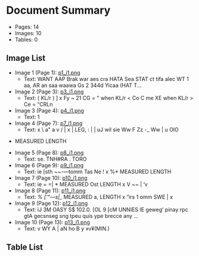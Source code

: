 # Document Summary

- Pages: 14
- Images: 10
- Tables: 0

## Image List

- Image 1 (Page 1): [p1_i1.png](pdf_images/p1_i1.png)
  - Text: WANT AAP
Brak war aes cra HATA Sea STAT
ct tifa alec
WT 1 aa, AR an saa waawa
Gs 2 344d Yicaa
(HAT T...
- Image 2 (Page 3): [p3_i1.png](pdf_images/p3_i1.png)
  - Text: ( KL/r ) ] x Fy
~ 21 CG
= " when KL/r < Co
C
me XE when KL/r > Ce
= “CRLn
- Image 3 (Page 4): [p4_i1.png](pdf_images/p4_i1.png)
  - Text: 1
- Image 4 (Page 7): [p7_i1.png](pdf_images/p7_i1.png)
  - Text: x
\ a"
a
v / |
x
| LEG,
: |
|
uJ
wil
sie
Ww
F
Zz -_
Ww | u
OlO
* MEASURED LENGTH
- Image 5 (Page 8): [p8_i1.png](pdf_images/p8_i1.png)
  - Text: se. TNH#RA . TORO
- Image 6 (Page 9): [p9_i1.png](pdf_images/p9_i1.png)
  - Text: ie
[sth
~~-—tomm
Tas Ne
!
x
%* MEASURED LENGTH
- Image 7 (Page 10): [p10_i1.png](pdf_images/p10_i1.png)
  - Text: ie = =| * MEASURED
Ost LENGTH
x
V
~~
| ‘v
- Image 8 (Page 11): [p11_i1.png](pdf_images/p11_i1.png)
  - Text: *%
['"—s|_* MEASURED
a, LENGTH
x
“irs
1 omm
SWE
|
x
- Image 9 (Page 12): [p12_i1.png](pdf_images/p12_i1.png)
  - Text: iJ
3M OASY S$ 102.0. [OL 9 [cM UNNIES IE geweg’ pinay rpc gtA gecsnseg
sng tpeu quis ype brecce any ...
- Image 10 (Page 13): [p13_i1.png](pdf_images/p13_i1.png)
  - Text: v WY
A |
aN ho
B y »v¥(MIN.)

## Table List

